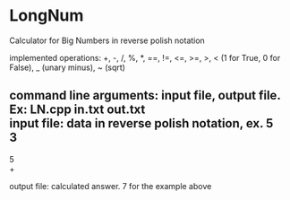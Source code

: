 # LongNum
Calculator for Big Numbers in reverse polish notation  
  
implemented operations: +, -, /, %, *, ==, !=, <=, >=, >, < (1 for True, 0 for False), _ (unary minus), ~ (sqrt)  
  
command line arguments: input file, output file. Ex: LN.cpp in.txt out.txt  
input file: data in reverse polish notation, ex.
5  
3  
-  
5  
+  
  
output file: calculated answer. 7 for the example above
